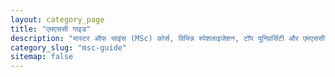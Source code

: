```yaml
---
layout: category_page
title: "एमएससी गाइड"
description: "मास्टर ऑफ साइंस (MSc) कोर्स, विभिन्न स्पेशलाइजेशन, टॉप यूनिवर्सिटी और एमएससी के बाद करियर की संभावनाएं।"
category_slug: "msc-guide"
sitemap: false
---
```

